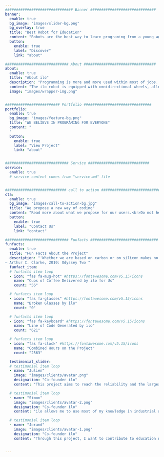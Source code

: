 ```yaml
---
############################### Banner ##############################
banner:
  enable: true
  bg_image: "images/slider-bg.png"
  bg_overlay: true
  title: "Best Robot for Education"
  content: "Robots are the best way to learn programing from a young age. We propose a solution called ilo, where each child can program individually, directly on a sheet of paper with a pencil"
  button:
    enable: true
    label: "Discover"
    link: "about"

############################# About #################################
about:
  enable: true
  title: "About ilo"
  description: "Programming is more and more used within most of jobs. However only few masters the concepts, and it is to fill this gap that we propose our opens-ource solution."
  content: "The ilo robot is equipped with omnidirectional wheels, allowing it to move in all directions. Using the dedicated application, you can program it in different ways to make it move."
  image: "images/wrapper-img.png"


######################### Portfolio ###############################
portfolio:
  enable: true
  bg_image: "images/feature-bg.png"
  title: "WE BELIEVE IN PROGRAMING FOR EVERYONE"
  content: "
  "
  button:
    enable: true
    label: "View Project"
    link: "about"


############################# Service ############################
service:
  enable: true
  # service content comes from "service.md" file


############################ call to action ###########################
cta:
  enable: true
  bg_image: "images/call-to-action-bg.jpg"
  title: "We propose a new way of coding"
  content: "Read more about what we propose for our users.<br>Do not hesitate to contact us to know more about the project."
  button:
    enable: true
    label: "Contact Us"
    link: "contact"

############################# Funfacts ###############################
funfacts:
  enable: true
  title: "Fun Facts About the Project"
  description: "'Whether we are based on carbon or on silicon makes no fundamental difference; we should each be treated with appropriate respect.' <br>
― Arthur C. Clarke, 2010: Odyssey Two "
  funfact_item:
  # funfacts item loop
  - icon: "fas fa-mug-hot" #https://fontawesome.com/v5.15/icons
    name: "Cups of Coffee Delivered by ilo for Us"
    count: "56"

  # funfacts item loop
  - icon: "fas fa-glasses" #https://fontawesome.com/v5.15/icons
    name: "Broken Glasses by ilo"
    count: "0"

  # funfacts item loop
  - icon: "fas fa-keyboard" #https://fontawesome.com/v5.15/icons
    name: "Line of Code Generated by ilo"
    count: "621"

  # funfacts item loop
  - icon: "fas fa-clock" #https://fontawesome.com/v5.15/icons
    name: "Combined Hours on the Project"
    count: "2563"

  testimonial_slider:
  # testimonial item loop
  - name: "Julien"
    image: "images/clients/avatar.png"
    designation: "Co-founder ilo"
    content: "This project aims to reach the reliability and the largest number of people, thanks to the many advances of recent years."

  # testimonial item loop
  - name: "Simon"
    image: "images/clients/avatar-2.png"
    designation: "Co-founder ilo"
    content: "ilo allows me to use most of my knowledge in industrial and aerospace engineering, and I hope that users will be able to realize the usefulness of computer science in everyday life."

  # testimonial item loop
  - name: "Jorand"
    image: "images/clients/avatar-1.png"
    designation: "Co-founder ilo"
    content: "Through this project, I want to contribute to education with my engineering knowledge. Life is made of interactions, I want to share the best of robotics with my fellows."


---
```

